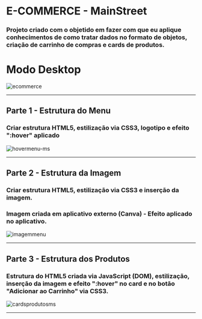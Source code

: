 # E-COMMERCE - MainStreet

### Projeto criado com o objetido em fazer com que eu aplique conhecimentos de como tratar dados no formato de objetos, criação de carrinho de compras e cards de produtos.

# Modo Desktop 

![ecommerce](https://user-images.githubusercontent.com/115199808/211681355-be7fb405-c1d1-4578-b0a0-d0e02995d25a.png)

<hr>

## Parte 1 - Estrutura do Menu

### Criar estrutura HTML5, estilização via CSS3, logotipo e efeito <strong>":hover"</strong> aplicado

![hovermenu-ms](https://user-images.githubusercontent.com/115199808/211682755-85a0b082-a5f3-4bd8-8760-91e149eefe42.gif)

<hr>

## Parte 2 - Estrutura da Imagem

### Criar estrutura HTML5, estilização via CSS3 e inserção da imagem. 
### Imagem criada em aplicativo externo (Canva) - Efeito aplicado no aplicativo.

![imagemmenu](https://user-images.githubusercontent.com/115199808/211690711-c868cb00-bf93-4566-a7c6-a891c472d184.gif)

<hr>

## Parte 3 - Estrutura dos Produtos

### Estrutura do HTML5 criada via JavaScript (DOM), estilização, inserção da imagem e efeito <strong>":hover"</strong> no card e no botão "Adicionar ao Carrinho" via CSS3.

![cardsprodutosms](https://user-images.githubusercontent.com/115199808/211700961-ac7d5efd-3543-4716-9f2c-6172f68b890d.gif)

<hr>
